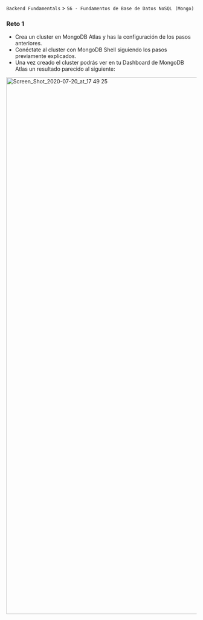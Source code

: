 `Backend Fundamentals` > `S6 - Fundamentos de Base de Datos NoSQL (Mongo)` 
	
### Reto 1

- Crea un cluster en MongoDB Atlas y has la configuración de los pasos anteriores.
- Conéctate al cluster con MongoDB Shell siguiendo los pasos previamente explicados.
- Una vez creado el cluster podrás ver en tu Dashboard de MongoDB Atlas un resultado parecido al siguiente:

<img width="1421" alt="Screen_Shot_2020-07-20_at_17 49 25" src="https://user-images.githubusercontent.com/13757596/88000028-33d0a780-cac2-11ea-83dc-f29ba840b124.png">
